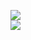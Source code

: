 [![](https://img.shields.io/badge/Made%20With-Github%20Spray-lightgrey.svg?style=for-the-badge&logo=github)](https://github.com/Annihil/github-spray#27661)  
[![](https://i.imgur.com/2DrTn0Z.gif)](https://github.com/Annihil/github-spray)